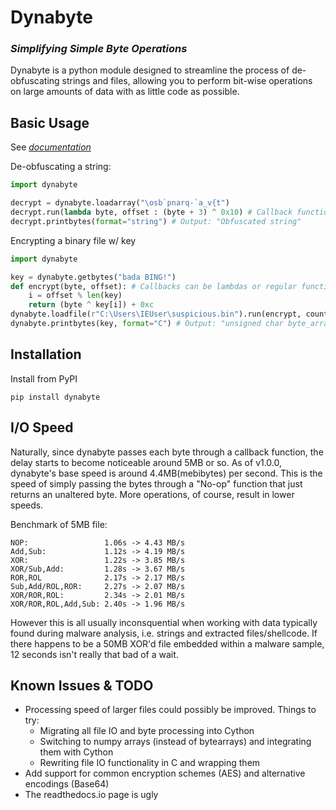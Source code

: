 # Dynabyte
### _Simplifying Simple Byte Operations_
Dynabyte is a python module designed to streamline the process of de-obfuscating strings and files, allowing you to perform bit-wise operations on large amounts of data with as little code as possible.
## Basic Usage
See [*documentation*](https://dynabyte.readthedocs.io/en/latest/)

De-obfuscating a string:
```py
import dynabyte

decrypt = dynabyte.loadarray("\osb`pnarq-`a_v{t")
decrypt.run(lambda byte, offset : (byte + 3) ^ 0x10) # Callback function to perform on each byte
decrypt.printbytes(format="string") # Output: "Obfuscated string"
```
Encrypting a binary file w/ key 
```py
import dynabyte

key = dynabyte.getbytes("bada BING!")
def encrypt(byte, offset): # Callbacks can be lambdas or regular functions
    i = offset % len(key)
    return (byte ^ key[i]) + 0xc
dynabyte.loadfile(r"C:\Users\IEUser\suspicious.bin").run(encrypt, count=2) # Run file through encryption function twice
dynabyte.printbytes(key, format="C") # Output: "unsigned char byte_array[] = { 0x62, 0x61, 0x64, ... };"
```
## Installation

Install from PyPI
```
pip install dynabyte
```
## I/O Speed
Naturally, since dynabyte passes each byte through a callback function, the delay starts to become noticeable around 5MB or so. As of v1.0.0, dynabyte's base speed is around 4.4MB(mebibytes) per second. This is the speed of simply passing the bytes through a "No-op" function that just returns an unaltered byte. More operations, of course, result in lower speeds. 

Benchmark of 5MB file:
```
NOP:                 1.06s -> 4.43 MB/s
Add,Sub:             1.12s -> 4.19 MB/s
XOR:                 1.22s -> 3.85 MB/s
XOR/Sub,Add:         1.28s -> 3.67 MB/s
ROR,ROL              2.17s -> 2.17 MB/s
Sub,Add/ROL,ROR:     2.27s -> 2.07 MB/s
XOR/ROR,ROL:         2.34s -> 2.01 MB/s
XOR/ROR,ROL,Add,Sub: 2.40s -> 1.96 MB/s
```

However this is all usually inconsquential when working with data typically found during malware analysis, i.e. strings and extracted files/shellcode. If there happens to be a 50MB XOR'd file embedded within a malware sample, 12 seconds isn't really that bad of a wait.
## Known Issues & TODO
- Processing speed of larger files could possibly be improved. Things to try:
    - Migrating all file IO and byte processing into Cython
    - Switching to numpy arrays (instead of bytearrays) and integrating them with Cython
    - Rewriting file IO functionality in C and wrapping them
- Add support for common encryption schemes (AES) and alternative encodings (Base64)
- The readthedocs.io page is ugly
